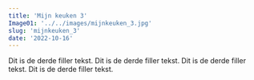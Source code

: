 ```yaml
---
title: 'Mijn keuken 3'
Image01: '../../images/mijnkeuken_3.jpg'
slug: 'mijnkeuken_3'
date: '2022-10-16'
---
```

Dit is de derde filler tekst. Dit is de derde filler tekst. Dit is de derde filler tekst. Dit is de derde filler tekst. 